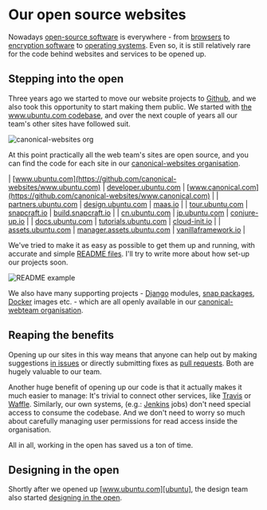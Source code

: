 # Our open source websites

Nowadays [open-source software][fsf] is everywhere - from [browsers][firefox] to [encryption software][openssl] to [operating systems][ubuntu-desktop]. Even so, it is still relatively rare for the code behind websites and services to be opened up.

## Stepping into the open

Three years ago we started to move our website projects to [Github][github], and we also took this opportunity to start making them public. We started with [the www.ubuntu.com codebase][github-ubuntu], and over the next couple of years all our team's other sites have followed suit.

![canonical-websites org](https://assets.ubuntu.com/v1/909ee411-canonical-websites.png)

At this point practically all the web team's sites are open source, and you can find the code for each site in our [canonical-websites organisation][github-cws].

| [www.ubuntu.com](https://github.com/canonical-websites/www.ubuntu.com) | [developer.ubuntu.com](https://github.com/canonical-websites/developer.ubuntu.com) | [www.canonical.com](https://github.com/canonical-websites/www.canonical.com) |
| [partners.ubuntu.com](https://github.com/canonical-websites/partners.ubuntu.com) | [design.ubuntu.com](https://github.com/canonical-websites/design.ubuntu.com) | [maas.io](https://github.com/canonical-websites/maas.io) |
| [tour.ubuntu.com](https://github.com/canonical-websites/tour.ubuntu.com) | [snapcraft.io](https://github.com/canonical-websites/snapcraft.io) | [build.snapcraft.io](https://github.com/canonical-websites/build.snapcraft.io) |
| [cn.ubuntu.com](https://github.com/canonical-websites/cn.ubuntu.com) | [jp.ubuntu.com](https://github.com/canonical-websites/jp.ubuntu.com) | [conjure-up.io](https://github.com/canonical-websites/conjure-up.io) |
| [docs.ubuntu.com](https://github.com/canonical-websites/docs.ubuntu.com) | [tutorials.ubuntu.com](https://github.com/canonical-websites/tutorials.ubuntu.com) | [cloud-init.io](https://github.com/canonical-websites/conjure-up.io) |
| [assets.ubuntu.com](https://github.com/canonical-websites/assets.ubuntu.com) | [manager.assets.ubuntu.com](https://github.com/canonical-websites/manager.assets.ubuntu.com) | [vanillaframework.io](https://github.com/canonical-websites/vanillaframework.io) |

We've tried to make it as easy as possible to get them up and running, with accurate and simple [README files](https://github.com/canonical-websites/www.ubuntu.com/blob/master/README.md). I'll try to write more about how set-up our projects soon.

![README example](https://assets.ubuntu.com/v1/29f6f52a-readme.png)

We also have many supporting projects - [Django][django] modules, [snap packages][snap], [Docker][docker] images etc. - which are all openly available in our [canonical-webteam organisation][github-cwt].

## Reaping the benefits

Opening up our sites in this way means that anyone can help out by making suggestions [in issues](https://github.com/ubuntudesign/www.ubuntu.com/issues/new) or directly submitting fixes as [pull requests](https://help.github.com/articles/creating-a-pull-request/). Both are hugely valuable to our team.

Another huge benefit of opening up our code is that it actually makes it much easier to manage: It's trivial to connect other services, like [Travis][travis] or [Waffle][waffle]. Similarly, our own systems, (e.g.: [Jenkins][jenkins] jobs) don't need special access to consume the codebase. And we don't need to worry so much about carefully managing user permissions for read access inside the organisation.

All in all, working in the open has saved us a ton of time.

## Designing in the open

Shortly after we opened up [www.ubuntu.com][ubuntu], the design team also started [designing in the open][open-design].

[fsf]: https://www.fsf.org/ "The free software foundation"
[github-cws]: https://github.com/canonical-websites "canonical-websites GitHub organisation: Our website projects"
[github-cwt]: https://github.com/canonical-webteam "canonical-webteam GitHub organisation: Our supporting projects"
[github-ubuntu]: https://github.com/canonical-websites/www.ubuntu.com "The www.ubuntu.com codebase"
[open-design]: https://design.canonical.com/2017/04/designing-in-the-open/ "Design blog: Designing in the open"
[github]: https://github.com "GitHub: A place for code"
[django]: https://www.djangoproject.com "Django: A web framework written in Python"
[docker]: https://www.docker.com/ "Docker: Application containers"
[snap]: https://snapcraft.io "Snap: A universal packaging and distribution system"
[ubuntu]: https://www.ubuntu.com "The official Ubuntu website"
[firefox]: https://developer.mozilla.org/en-US/docs/Mozilla/Developer_guide/Introduction "Firefox: Contributing to the Mozilla code base"
[openssl]: https://github.com/openssl/openssl/blob/master/CONTRIBUTING "OpenSSL: Contributing guidelines"
[ubuntu-desktop]: https://www.ubuntu.com/desktop "Ubuntu Desktop"
[travis]: https://travis-ci.org/ "Travis: A continuous integration service"
[waffle]: https://waffle.io/ "Waffle: A kanban board for your GitHub issues"
[jenkins]: https://jenkins.io/ "Jenkins: An automation server"
